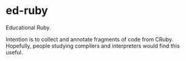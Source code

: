 # ed-ruby
Educational Ruby.

Intention is to collect and annotate fragments of code from CRuby. Hopefully, people studying compilers and interpreters would find this useful.   
